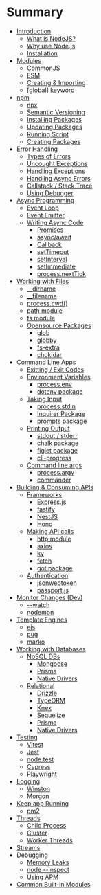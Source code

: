 # Summary

- [Introduction]()
  - [What is NodeJS?](./page/introduction/what_is_node.md)
  - [Why use Node.js](./page/introduction/why.md)
  - [Installation](./page/installation.md)
- [Modules](./page/modules.md)
  - [CommonJS](./page/modules/commonjs.md)
  - [ESM](./page/modules/esm.md)
  - [Creating & Importing](./page/modules/creating-importing.md)
  - [\[global\] keyword](./page/modules/global.md)
- [npm](./page/npm/index.md)
  - [npx](./page/npm/npx.md)
  - [Semantic Versioning](./page/npm/semantic-version.md)
  - [Installing Packages](./page/npm/inst-pkg.md)
  - [Updating Packages](./page/npm/update.md)
  - [Running Script](./page/npm/running-script.md)
  - [Creating Packages](./page/npm/create-pkg.md)
- [Error Handling](./page/error/index.md)
  - [Types of Errors](./page/error/type-of-err.md)
  - [Uncought Exceptions]()
  - [Handling Exceptions]()
  - [Handling Async Errors]()
  - [Callstack / Stack Trace]()
  - [Using Debugger]()
- [Async Programming](./page/async/index.md)
  - [Event Loop](./page/async/event-loop.md)
  - [Event Emitter]()
  - [Writing Async Code]()
    - [Promises]()
    - [async/await]()
    - [Callback]()
    - [setTimeout]()
    - [setInterval]()
    - [setImmediate]()
    - [process.nextTick]()
- [Working with Files](./page/fs/index.md)
  - [\_\_dirname](./page/fs/__dirname.md)
  - [\_\_filename](./page/fs/__filename.md)
  - [process.cwd()](./page/fs/p-cwd.md)
  - [path module](./page/fs/path.md)
  - [fs module](./page/fs/fs.md)
  - [Opensource Packages]()
    - [glob](./page/fs/glob.md)
    - [globby](./page/fs/globby.md)
    - [fs-extra](./page/fs/fs-extra.md)
    - [chokidar](./page/fs/chokidar.md)
- [Command Line Apps](./page/cli/cli.md)
  - [Exitting / Exit Codes](./page/cli/exit-code.md)
  - [Environment Variables](./page/ev/ev.md)
    - [process.env](./page/ev/process-env.md)
    - [dotenv package](./page/ev/dotenv.md)
  - [Taking Input](./page/input/index.md)
    - [process.stdin](./page/input/process-stdin.md)
    - [Inquirer Package](./page/input/inquirer.md)
    - [prompts package](./page/input/prompts.md)
  - [Printing Output](./page/output/index.md)
    - [stdout / stderr](./page/output/stdout-stderr.md)
    - [chalk package](./page/output/chalk.md)
    - [figlet package](./page/output/figlet.md)
    - [cli-progress](./page/output/cli-progress.md)
  - [Command line args]()
    - [process.argv](./page/cla/process-argv.md)
    - [commander](./page/cla/commander.js.md)
- [Building & Consuming APIs](./page/api/index.md)
  - [Frameworks]()
    - [Express.js](./page/api/frameworks/express.js.md)
    - [fastify]()
    - [NestJS]()
    - [Hono]()
  - [Making API calls]()
    - [http module](./page/api/http.md)
    - [axios]()
    - [ky]()
    - [fetch]()
    - [got package]()
  - [Authentication]()
    - [jsonwebtoken](./page/api/jwt.md)
    - [passport.js](./page/api/passport.js.md)
- [Monitor Changes (Dev)]()
  - [--watch]()
  - [nodemon](./page/monitor-change/nodemon.md)
- [Template Engines](./page/template-engines/index.md)
  - [ejs](./page/template-engines/ejs.md)
  - [pug](./page/template-engines/pug.md)
  - [marko](./page/template-engines/marko.md)
- [Working with Databases]()
  - [NoSQL DBs]()
    - [Mongoose](./page/dbs/mongoose.md)
    - [Prisma]()
    - [Native Drivers]()
  - [Relational]()
    - [Drizzle]()
    - [TypeORM]()
    - [Knex]()
    - [Sequelize]()
    - [Prisma]()
    - [Native Drivers]()
- [Testing]()
  - [Vitest]()
  - [Jest]()
  - [node:test]()
  - [Cypress]()
  - [Playwright]()
- [Logging]()
  - [Winston]()
  - [Morgon]()
- [Keep app Running]()
  - [pm2]()
- [Threads]()
  - [Child Process]()
  - [Cluster]()
  - [Worker Threads]()
- [Streams]()
- [Debugging]()
  - [Memory Leaks]()
  - [node --inspect]()
  - [Using APM]()
- [Common Built-in Modules]()
